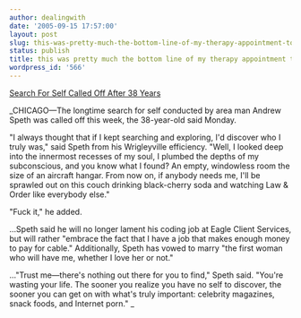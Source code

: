 ```yaml
---
author: dealingwith
date: '2005-09-15 17:57:00'
layout: post
slug: this-was-pretty-much-the-bottom-line-of-my-therapy-appointment-today
status: publish
title: this was pretty much the bottom line of my therapy appointment today
wordpress_id: '566'
---
```


[Search For Self Called Off After 38 Years][1]

_CHICAGO—The longtime search for self conducted by area man Andrew Speth was
called off this week, the 38-year-old said Monday.

"I always thought that if I kept searching and exploring, I'd discover who I
truly was," said Speth from his Wrigleyville efficiency. "Well, I looked deep
into the innermost recesses of my soul, I plumbed the depths of my
subconscious, and you know what I found? An empty, windowless room the size of
an aircraft hangar. From now on, if anybody needs me, I'll be sprawled out on
this couch drinking black-cherry soda and watching Law & Order like everybody
else."

"Fuck it," he added.

...Speth said he will no longer lament his coding job at Eagle Client
Services, but will rather "embrace the fact that I have a job that makes
enough money to pay for cable." Additionally, Speth has vowed to marry "the
first woman who will have me, whether I love her or not."

..."Trust me—there's nothing out there for you to find," Speth said. "You're
wasting your life. The sooner you realize you have no self to discover, the
sooner you can get on with what's truly important: celebrity magazines, snack
foods, and Internet porn." _

   [1]: http://www.theonion.com/content/node/40520

